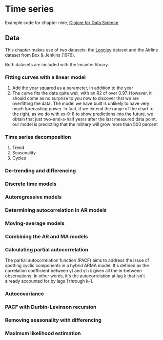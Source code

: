 # Time series

Example code for chapter nine, [Clojure for Data Science](https://www.packtpub.com/big-data-and-business-intelligence/clojure-data-science).

## Data

This chapter makes use of two datasets: the [Longley](http://www.itl.nist.gov/div898/strd/lls/data/LINKS/i-Longley.shtml) dataset and the Airline dataset from Box & Jenkins (1976).

Both datasets are included with the Incanter library.

### Fitting curves with a linear model

1. Add the year squared as a parameter, in addition to the year
2. The curve fits the data quite well, with an R2 of over 0.97. However, it should come as no surprise to you now to discover that we are overfitting the data. The model we have built is unlikely to have very much forecasting power. In fact, if we extend the range of the chart to the right, as we do with ex-9-8 to show predictions into the future, we obtain that just two-and-a-half years after the last measured data point, our model is predicting that the military will grow more than 500 percent

### Time series decomposition

1. Trend
2. Seasonality
3. Cycles

### De-trending and differencing

### Discrete time models

### Autoregressive models

### Determining autocorrelation in AR models

### Moving-average models

### Combining the AR and MA models

### Calculating partial autocorrelation

The partial autocorrelation function (PACF) aims to address the issue of spotting cyclic components in a hybrid ARMA model. It's defined as the correlation coefficient between yt and yt+k given all the in-between observations. In other words, it's the autocorrelation at lag k that isn't already accounted for by lags 1 through k-1.

### Autocovariance

### PACF with Durbin-Levinson recursion


### Removing seasonality with differencing

### Maximum likelihood estimation